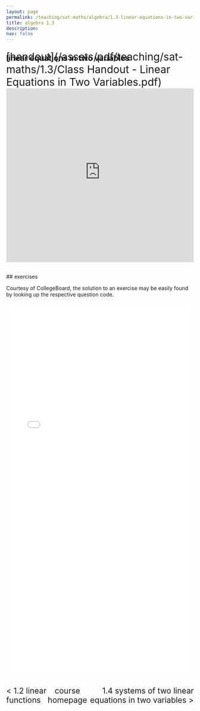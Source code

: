 ```yaml
---
layout: page
permalink: /teaching/sat-maths/algebra/1.3-linear-equations-in-two-variables/
title: algebra 1.3
description: 
nav: false
---
```


## linear equations in two variables

<div style="margin-top: -50px;"></div>
<span style="float:right; font-size: 2em;">  [handout](/assets/pdf/teaching/sat-maths/1.3/Class Handout - Linear Equations in Two Variables.pdf)</span>
<br> 
<div style="margin-top: 30px;"></div>
<iframe 
    class="rounded z-depth-1" 
    zoomable="true" 
    style="width: 100%; height: 350pt;" 
    src="https://www.youtube-nocookie.com/embed/bzG7bsbMV0o?si=3NPl272U4r7D1zya" 
    title="YouTube video player" 
    frameborder="0" 
    allow="accelerometer; autoplay; clipboard-write; encrypted-media; gyroscope; picture-in-picture; web-share" 
    referrerpolicy="strict-origin-when-cross-origin" 
    allowfullscreen>
</iframe>

<div style="margin-top: 30px;"></div>
## exercises 

Courtesy of CollegeBoard, the solution to an exercise may be easily found by looking up the respective question code.


<center>
<iframe src="/assets/pdf/teaching/sat-maths/1.3/Exercises - Linear Equations in Two Variables.pdf" width="100%" height="1000" style="border: none;">
  <p>Your browser does not support iframes.</p>
</iframe>
</center>

<div style="margin-top: 30px;"></div>
<div style="display: flex; justify-content: space-between; align-items: center;">
  <a href="/teaching/sat-maths/algebra/1.2-linear-functions/" style="font-size: 1.5em; text-decoration: none;"> < 1.2 linear functions</a>
  <a href="/teaching/sat-maths/" style="font-size: 1.5em; text-decoration: none; text-align: center;"> course homepage </a>
  <a href="/teaching/sat-maths/algebra/1.4-systems-of-two-linear-equations-in-two-variables/" style="font-size: 1.5em; text-decoration: none; text-align: right;"> 1.4 systems of two linear equations in two variables > </a>
</div>


